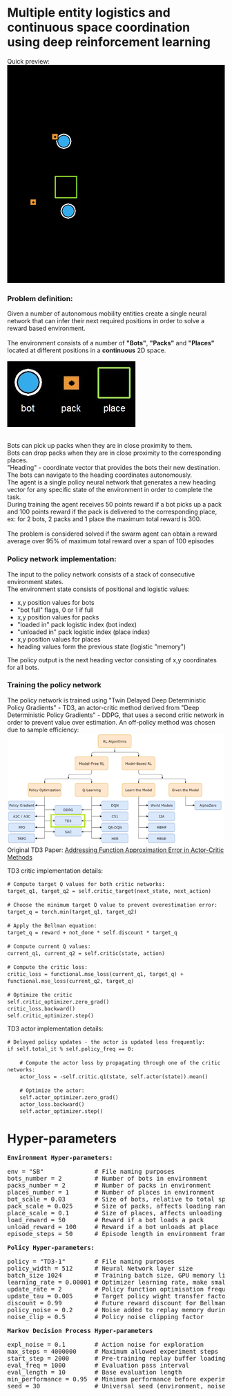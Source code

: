 # Multiple entity logistics and continuous space coordination using deep reinforcement learning

Quick preview:<br />
![](images/evaluation_loop.gif)

### Problem definition:
Given a number of autonomous mobility entities create a single neural network that can infer their next required positions in order to solve a reward based environment.<br /><br />
The environment consists of a number of <strong>"Bots"</strong>, <strong>"Packs"</strong> and <strong>"Places"</strong> located at different positions in a <strong>continuous</strong> 2D space.<br /><br />
![](images/legend.jpg)<br/><br/>

Bots can pick up packs when they are in close proximity to them.<br />
Bots can drop packs when they are in close proximity to the corresponding places.<br />
"Heading" - coordinate vector that provides the bots their new destination. The bots can navigate to the heading coordinates autonomously.<br />
The agent is a single policy neural network that generates a new heading vector for any specific state of the environment in order to complete the task.<br />
During training the agent receives 50 points reward if a bot picks up a pack and 100 points reward if the pack is delivered to the corresponding place, ex: for 2 bots, 2 packs and 1 place the maximum total reward is 300.<br /><br />
The problem is considered solved if the swarm agent can obtain a reward average over 95% of maximum total reward over a span of 100 episodes

### Policy network implementation:

The input to the policy network consists of a stack of consecutive environment states.<br />
The environment state consists of positional and logistic values:
- x,y position values for bots
- "bot full" flags, 0 or 1 if full
- x,y position values for packs
- "loaded in" pack logistic index (bot index)
- "unloaded in" pack logistic index (place index)
- x,y position values for places
- heading values form the previous state (logistic "memory")

The policy output is the next heading vector consisting of x,y coordinates for all bots.

### Training the policy network

The policy network is trained using "Twin Delayed Deep Deterministic Policy Gradients" - TD3, an actor-critic method 
derived from "Deep Deterministic Policy Gradients" - DDPG, that uses a second critic network in order to prevent
value over estimation. An off-policy method was chosen due to sample efficiency: <br/>
![](images/methods_tree.png)
Original TD3 Paper: [Addressing Function Approximation Error in Actor-Critic Methods](https://arxiv.org/pdf/1802.09477.pdf) <br/>

TD3 critic implementation details:
    
    # Compute target Q values for both critic networks:
    target_q1, target_q2 = self.critic_target(next_state, next_action)
    
    # Choose the minimum target Q value to prevent overestimation error:
	target_q = torch.min(target_q1, target_q2)
	
	# Apply the Bellman equation:
	target_q = reward + not_done * self.discount * target_q

    # Compute current Q values:
	current_q1, current_q2 = self.critic(state, action)
	
	# Compute the critic loss:
	critic_loss = functional.mse_loss(current_q1, target_q) + functional.mse_loss(current_q2, target_q)
	
	# Optimize the critic
    self.critic_optimizer.zero_grad()
	critic_loss.backward()
	self.critic_optimizer.step()
	
TD3 actor implementation details:
	
	# Delayed policy updates - the actor is updated less frequently:
	if self.total_it % self.policy_freq == 0:
	
	    # Compute the actor loss by propagating through one of the critic networks:
	    actor_loss = -self.critic.q1(state, self.actor(state)).mean()
		
	    # Optimize the actor:
	    self.actor_optimizer.zero_grad()
	    actor_loss.backward()
	    self.actor_optimizer.step()
	    
# Hyper-parameters
<pre>
<strong>Environment Hyper-parameters:</strong> <br />
env = "SB"              # File naming purposes
bots_number = 2         # Number of bots in environment
packs_number = 2        # Number of packs in environment
places_number = 1       # Number of places in environment
bot_scale = 0.03        # Size of bots, relative to total space
pack_scale = 0.025      # Size of packs, affects loading range
place_scale = 0.1       # Size of places, affects unloading range
load_reward = 50        # Reward if a bot loads a pack
unload_reward = 100     # Reward if a bot unloads at place
episode_steps = 50      # Episode length in environment frames

<strong>Policy Hyper-parameters: </strong><br />
policy = "TD3-1"        # File naming purposes
policy_width = 512      # Neural Network layer size
batch_size 1024         # Training batch size, GPU memory limited
learning_rate = 0.00001 # Optimizer learning rate, make smaller for larger networks
update_rate = 2         # Policy function optimisation frequency
update_tau = 0.005      # Target policy wight transfer factor
discount = 0.99         # Future reward discount for Bellman equation
policy_noise = 0.2      # Noise added to replay memory during the optimisation pass
noise_clip = 0.5        # Policy noise clipping factor

<strong>Markov Decision Process Hyper-parameters </strong><br />
expl_noise = 0.1        # Action noise for exploration
max_steps = 4000000     # Maximum allowed experiment steps
start_step = 2000       # Pre-training replay buffer loading
eval_freq = 1000        # Evaluation pass interval 
eval_length = 10        # Base evaluation length
min_performance = 0.95  # Minimum performance before experiment stops (see problem statement)
seed = 30               # Universal seed (environment, noise, weight initialisation)
</pre>